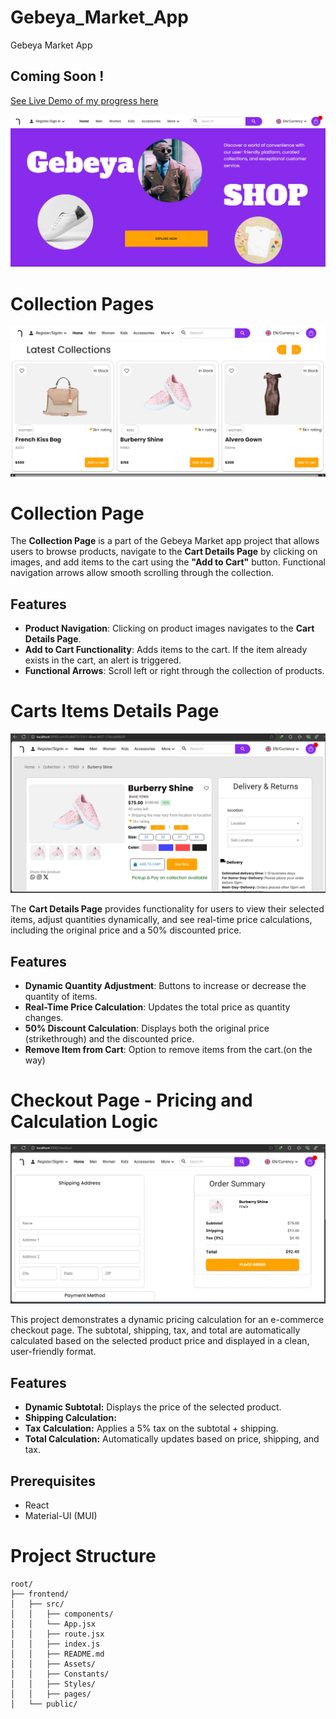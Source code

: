 # Gebeya_Market_App
Gebeya Market App
 ## Coming Soon !
 [See Live Demo of my progress here](https://gebeyamarketapp.onrender.com/)

 ![Home Page](src/Assets/Screenshots/homepage.png)

# Collection Pages
![Home Page](src/Assets/Screenshots/collection.png)
# Collection Page 

The **Collection Page** is a part of the Gebeya Market app project that allows users to browse products, navigate to the **Cart Details Page** by clicking on images, and add items to the cart using the **"Add to Cart"** button. Functional navigation arrows allow smooth scrolling through the collection.

## Features

- **Product Navigation**: Clicking on product images navigates to the **Cart Details Page**.
- **Add to Cart Functionality**: Adds items to the cart. If the item already exists in the cart, an alert is triggered.
- **Functional Arrows**: Scroll left or right through the collection of products.
# Carts Items Details Page
![Home Page](src/Assets/Screenshots/cartdetails.png)

The **Cart Details Page** provides functionality for users to view their selected items, adjust quantities dynamically, and see real-time price calculations, including the original price and a 50% discounted price.

## Features

- **Dynamic Quantity Adjustment**: Buttons to increase or decrease the quantity of items.
- **Real-Time Price Calculation**: Updates the total price as quantity changes.
- **50% Discount Calculation**: Displays both the original price (strikethrough) and the discounted price.
- **Remove Item from Cart**: Option to remove items from the cart.(on the way)
 # Checkout Page - Pricing and Calculation Logic
![Home Page](src/Assets/Screenshots/checkout.png)

This project demonstrates a dynamic pricing calculation for an e-commerce checkout page. The subtotal, shipping, tax, and total are automatically calculated based on the selected product price and displayed in a clean, user-friendly format.

## Features

- **Dynamic Subtotal:** Displays the price of the selected product.
- **Shipping Calculation:** 
- **Tax Calculation:** Applies a 5% tax on the subtotal + shipping.
- **Total Calculation:** Automatically updates based on price, shipping, and tax.

## Prerequisites

- React
- Material-UI (MUI)
# Project Structure
```
root/
├── frontend/
│   ├── src/
│   │   ├── components/
│   │   └── App.jsx
│   │   ├── route.jsx
│   │   ├── index.js
│   │   ├── README.md
│   │   ├── Assets/
│   │   ├── Constants/
│   │   ├── Styles/
│   │   ├── pages/
│   └── public/
